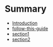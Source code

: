 # Summary

* [Introduction](README.md)
* [follow-this-guide](gitbooksintro.md)
* [section1](content/section1.md)
* [section2](section2.md)

